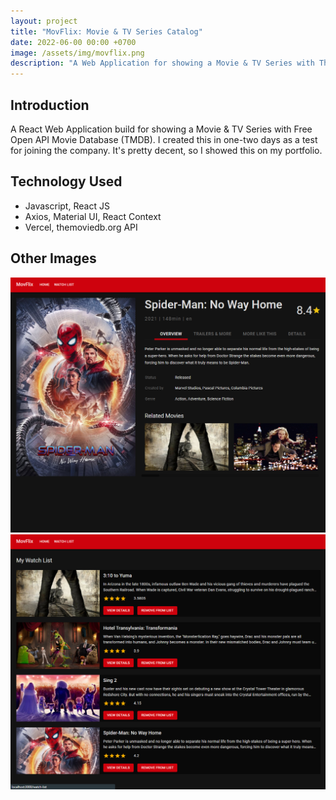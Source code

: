 ```yaml
---
layout: project
title: "MovFlix: Movie & TV Series Catalog"
date: 2022-06-00 00:00 +0700
image: /assets/img/movflix.png
description: "A Web Application for showing a Movie & TV Series with The Movie Database API (TMDB)"
---
```


## Introduction

A React Web Application build for showing a Movie & TV Series with Free Open API Movie Database (TMDB). I created this in one-two days as a test for joining the company. It's pretty decent, so I showed this on my portfolio.

## Technology Used

- Javascript, React JS
- Axios, Material UI, React Context
- Vercel, themoviedb.org API

## Other Images

![other 1](/assets/img/movflix-2.png)
![other 2](/assets/img/movflix-3.png)

